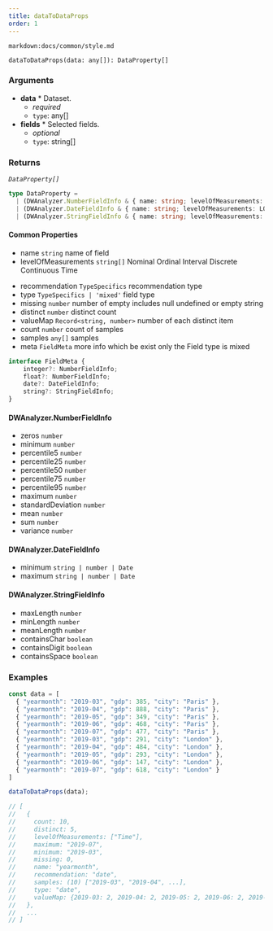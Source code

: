 ```yaml
---
title: dataToDataProps
order: 1
---
```


`markdown:docs/common/style.md`

<div class='doc-md'>

```sign
dataToDataProps(data: any[]): DataProperty[]
```

### Arguments

* **data** * Dataset.
  * _required_
  * `type`: any[]
* **fields** * Selected fields.
  * _optional_
  * `type`: string[]

### Returns

*`DataProperty[]`* 

```ts
type DataProperty =
  | (DWAnalyzer.NumberFieldInfo & { name: string; levelOfMeasurements: LOM[] })
  | (DWAnalyzer.DateFieldInfo & { name: string; levelOfMeasurements: LOM[] })
  | (DWAnalyzer.StringFieldInfo & { name: string; levelOfMeasurements: LOM[] });
```

#### Common Properties

* name `string` name of field
* levelOfMeasurements `string[]` Nominal Ordinal Interval Discrete Continuous Time

<!-- extends FieldInfo -->
* recommendation `TypeSpecifics` recommendation type
* type `TypeSpecifics | 'mixed'` field type
* missing `number` number of empty includes null undefined or empty string
* distinct `number` distinct count
* valueMap `Record<string, number>` number of each distinct item
* count `number` count of samples
* samples `any[]` samples
* meta `FieldMeta` more info which be exist only the Field type is mixed
```ts
interface FieldMeta {
    integer?: NumberFieldInfo;  
    float?: NumberFieldInfo;
    date?: DateFieldInfo;
    string?: StringFieldInfo;
}
```

#### DWAnalyzer.NumberFieldInfo

* zeros `number`
* minimum `number`
* percentile5 `number`
* percentile25 `number`
* percentile50 `number`
* percentile75 `number`
* percentile95 `number` 
* maximum `number` 
* standardDeviation `number` 
* mean `number` 
* sum `number` 
* variance `number` 

#### DWAnalyzer.DateFieldInfo

* minimum `string | number | Date` 
* maximum `string | number | Date` 

#### DWAnalyzer.StringFieldInfo

* maxLength `number` 
* minLength `number` 
* meanLength `number` 
* containsChar `boolean` 
* containsDigit `boolean` 
* containsSpace `boolean` 

### Examples

```ts
const data = [
  { "yearmonth": "2019-03", "gdp": 385, "city": "Paris" },
  { "yearmonth": "2019-04", "gdp": 888, "city": "Paris" },
  { "yearmonth": "2019-05", "gdp": 349, "city": "Paris" },
  { "yearmonth": "2019-06", "gdp": 468, "city": "Paris" },
  { "yearmonth": "2019-07", "gdp": 477, "city": "Paris" },
  { "yearmonth": "2019-03", "gdp": 291, "city": "London" },
  { "yearmonth": "2019-04", "gdp": 484, "city": "London" },
  { "yearmonth": "2019-05", "gdp": 293, "city": "London" },
  { "yearmonth": "2019-06", "gdp": 147, "city": "London" },
  { "yearmonth": "2019-07", "gdp": 618, "city": "London" }
]

dataToDataProps(data);

// [
//   { 
//     count: 10,
//     distinct: 5,
//     levelOfMeasurements: ["Time"],
//     maximum: "2019-07",
//     minimum: "2019-03",
//     missing: 0,
//     name: "yearmonth",
//     recommendation: "date",
//     samples: (10) ["2019-03", "2019-04", ...],
//     type: "date",
//     valueMap: {2019-03: 2, 2019-04: 2, 2019-05: 2, 2019-06: 2, 2019-07: 2}
//   },
//   ...
// ]
```

</div>

